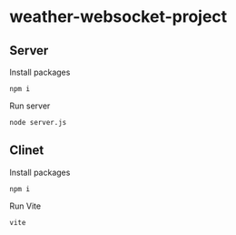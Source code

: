# weather-websocket-project

## Server
Install packages
``` = bash
npm i
```

Run server
``` = bash
node server.js
```



## Clinet
Install packages
``` = bash
npm i
```

Run Vite
``` = bash
vite
```
